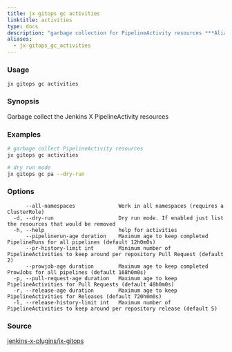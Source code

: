 ```yaml
---
title: jx gitops gc activities
linktitle: activities
type: docs
description: "garbage collection for PipelineActivity resources ***Aliases**: pa,act,pr*"
aliases:
  - jx-gitops_gc_activities
---
```


### Usage

```
jx gitops gc activities
```

### Synopsis

Garbage collect the Jenkins X PipelineActivity resources

### Examples

  ```bash
  # garbage collect PipelineActivity resources
  jx gitops gc activities
  
  # dry run mode
  jx gitops gc pa --dry-run

  ```
### Options

```
      --all-namespaces              Work in all namespaces (requires a ClusterRole)
  -d, --dry-run                     Dry run mode. If enabled just list the resources that would be removed
  -h, --help                        help for activities
      --pipelinerun-age duration    Maximum age to keep completed PipelineRuns for all pipelines (default 12h0m0s)
      --pr-history-limit int        Minimum number of PipelineActivities to keep around per repository Pull Request (default 2)
      --prowjob-age duration        Maximum age to keep completed ProwJobs for all pipelines (default 168h0m0s)
  -p, --pull-request-age duration   Maximum age to keep PipelineActivities for Pull Requests (default 48h0m0s)
  -r, --release-age duration        Maximum age to keep PipelineActivities for Releases (default 720h0m0s)
  -l, --release-history-limit int   Maximum number of PipelineActivities to keep around per repository release (default 5)
```



### Source

[jenkins-x-plugins/jx-gitops](https://github.com/jenkins-x-plugins/jx-gitops)
